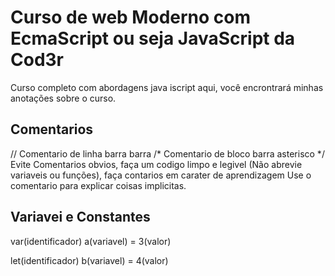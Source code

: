 # Curso de web Moderno com EcmaScript ou seja JavaScript da Cod3r

Curso completo com abordagens java iscript aqui, você encrontrará minhas anotações sobre o curso.

## Comentarios

// Comentario de linha barra barra
/* Comentario de bloco barra asterisco */
Evite Comentarios obvios, faça um codigo limpo e legivel (Não abrevie variaveis ou funções), faça contarios em carater de aprendizagem
Use o comentario para explicar coisas implicitas.

## Variavei e Constantes

var(identificador) a(variavel) = 3(valor)

let(identificador) b(variavel) = 4(valor)